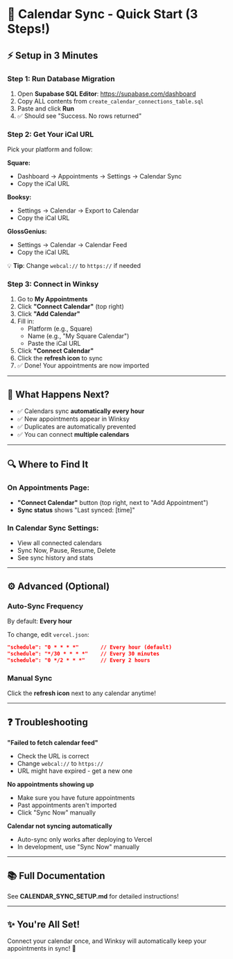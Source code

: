 # 🚀 Calendar Sync - Quick Start (3 Steps!)

## ⚡ Setup in 3 Minutes

### Step 1: Run Database Migration

1. Open **Supabase SQL Editor**: https://supabase.com/dashboard
2. Copy ALL contents from `create_calendar_connections_table.sql`
3. Paste and click **Run**
4. ✅ Should see "Success. No rows returned"

### Step 2: Get Your iCal URL

Pick your platform and follow:

**Square:**
- Dashboard → Appointments → Settings → Calendar Sync
- Copy the iCal URL

**Booksy:**
- Settings → Calendar → Export to Calendar
- Copy the iCal URL

**GlossGenius:**
- Settings → Calendar → Calendar Feed
- Copy the iCal URL

💡 **Tip**: Change `webcal://` to `https://` if needed

### Step 3: Connect in Winksy

1. Go to **My Appointments**
2. Click **"Connect Calendar"** (top right)
3. Click **"Add Calendar"**
4. Fill in:
   - Platform (e.g., Square)
   - Name (e.g., "My Square Calendar")
   - Paste the iCal URL
5. Click **"Connect Calendar"**
6. Click the **refresh icon** to sync
7. ✅ Done! Your appointments are now imported

---

## 🎉 What Happens Next?

- ✅ Calendars sync **automatically every hour**
- ✅ New appointments appear in Winksy
- ✅ Duplicates are automatically prevented
- ✅ You can connect **multiple calendars**

---

## 🔍 Where to Find It

### On Appointments Page:
- **"Connect Calendar"** button (top right, next to "Add Appointment")
- **Sync status** shows "Last synced: [time]"

### In Calendar Sync Settings:
- View all connected calendars
- Sync Now, Pause, Resume, Delete
- See sync history and stats

---

## ⚙️ Advanced (Optional)

### Auto-Sync Frequency

By default: **Every hour**

To change, edit `vercel.json`:

```json
"schedule": "0 * * * *"       // Every hour (default)
"schedule": "*/30 * * * *"    // Every 30 minutes
"schedule": "0 */2 * * *"     // Every 2 hours
```

### Manual Sync

Click the **refresh icon** next to any calendar anytime!

---

## ❓ Troubleshooting

**"Failed to fetch calendar feed"**
- Check the URL is correct
- Change `webcal://` to `https://`
- URL might have expired - get a new one

**No appointments showing up**
- Make sure you have future appointments
- Past appointments aren't imported
- Click "Sync Now" manually

**Calendar not syncing automatically**
- Auto-sync only works after deploying to Vercel
- In development, use "Sync Now" manually

---

## 📚 Full Documentation

See **CALENDAR_SYNC_SETUP.md** for detailed instructions!

---

## ✨ You're All Set!

Connect your calendar once, and Winksy will automatically keep your appointments in sync! 🎉

